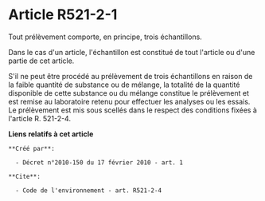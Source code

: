 # Article R521-2-1

Tout prélèvement comporte, en principe, trois échantillons. 

Dans le cas d'un article, l'échantillon est constitué de tout l'article ou d'une partie de cet article.

S'il ne peut être procédé au prélèvement de trois échantillons en raison de la faible quantité de substance ou de mélange, la
totalité de la quantité disponible de cette substance ou du mélange constitue le prélèvement et est remise au laboratoire
retenu pour effectuer les analyses ou les essais. Le prélèvement est mis sous scellés dans le respect des conditions fixées à
l'article R. 521-2-4.

**Liens relatifs à cet article**

	**Créé par**:

	  - Décret n°2010-150 du 17 février 2010 - art. 1

	**Cite**:

	  - Code de l'environnement - art. R521-2-4
